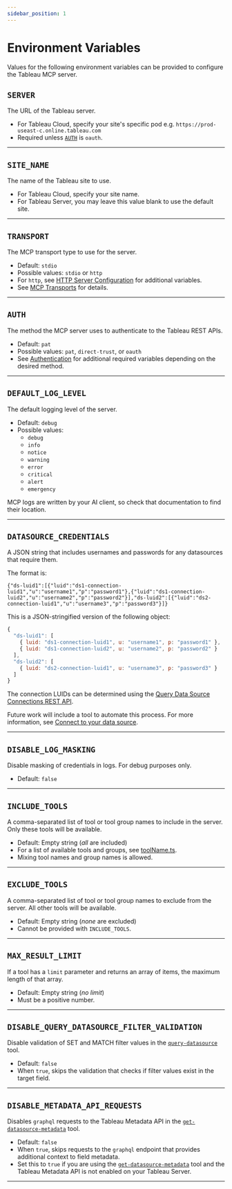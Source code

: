 ```yaml
---
sidebar_position: 1
---
```


# Environment Variables

Values for the following environment variables can be provided to configure the Tableau MCP server.

## `SERVER`

The URL of the Tableau server.

- For Tableau Cloud, specify your site's specific pod e.g.
  `https://prod-useast-c.online.tableau.com`
- Required unless [`AUTH`](#auth) is `oauth`.

<hr />

## `SITE_NAME`

The name of the Tableau site to use.

- For Tableau Cloud, specify your site name.
- For Tableau Server, you may leave this value blank to use the default site.

<hr />

## `TRANSPORT`

The MCP transport type to use for the server.

- Default: `stdio`
- Possible values: `stdio` or `http`
- For `http`, see [HTTP Server Configuration](http-server.md) for additional variables.
- See [MCP Transports][mcp-transport] for details.

<hr />

## `AUTH`

The method the MCP server uses to authenticate to the Tableau REST APIs.

- Default: `pat`
- Possible values: `pat`, `direct-trust`, or `oauth`
- See [Authentication](authentication) for additional required variables depending on the desired
  method.

<hr />

## `DEFAULT_LOG_LEVEL`

The default logging level of the server.

- Default: `debug`
- Possible values:
  - `debug`
  - `info`
  - `notice`
  - `warning`
  - `error`
  - `critical`
  - `alert`
  - `emergency`

MCP logs are written by your AI client, so check that documentation to find their location.

<hr />

## `DATASOURCE_CREDENTIALS`

A JSON string that includes usernames and passwords for any datasources that require them.

The format is:

`{"ds-luid1":[{"luid":"ds1-connection-luid1","u":"username1","p":"password1"},{"luid":"ds1-connection-luid2","u":"username2","p":"password2"}],"ds-luid2":[{"luid":"ds2-connection-luid1","u":"username3","p":"password3"}]}`

This is a JSON-stringified version of the following object:

```js
{
  "ds-luid1": [
    { luid: "ds1-connection-luid1", u: "username1", p: "password1" },
    { luid: "ds1-connection-luid2", u: "username2", p: "password2" }
  ],
  "ds-luid2": [
    { luid: "ds2-connection-luid1", u: "username3", p: "password3" }
  ]
}
```

The connection LUIDs can be determined using the [Query Data Source Connections REST
API][tab-ds-connections].

Future work will include a tool to automate this process. For more information, see [Connect to your
data source][tab-connect-ds].

<hr />

## `DISABLE_LOG_MASKING`

Disable masking of credentials in logs. For debug purposes only.

- Default: `false`

<hr />

## `INCLUDE_TOOLS`

A comma-separated list of tool or tool group names to include in the server. Only these tools will
be available.

- Default: Empty string (_all_ are included)
- For a list of available tools and groups, see
  [toolName.ts](https://github.com/tableau/tableau-mcp/blob/main/src/tools/toolName.ts).
- Mixing tool names and group names is allowed.

<hr />

## `EXCLUDE_TOOLS`

A comma-separated list of tool or tool group names to exclude from the server. All other tools will
be available.

- Default: Empty string (_none_ are excluded)
- Cannot be provided with `INCLUDE_TOOLS`.

<hr />

## `MAX_RESULT_LIMIT`

If a tool has a `limit` parameter and returns an array of items, the maximum length of that array.

- Default: Empty string (_no limit_)
- Must be a positive number.

<hr />

## `DISABLE_QUERY_DATASOURCE_FILTER_VALIDATION`

Disable validation of SET and MATCH filter values in the
[`query-datasource`](../../tools/data-qna/query-datasource.md) tool.

- Default: `false`
- When `true`, skips the validation that checks if filter values exist in the target field.

<hr />

## `DISABLE_METADATA_API_REQUESTS`

Disables `graphql` requests to the Tableau Metadata API in the
[`get-datasource-metadata`](../../tools/data-qna/get-datasource-metadata.md) tool.

- Default: `false`
- When `true`, skips requests to the `graphql` endpoint that provides additional context to field
  metadata.
- Set this to `true` if you are using the
  [`get-datasource-metadata`](../../tools/data-qna/get-datasource-metadata.md) tool and the Tableau
  Metadata API is not enabled on your Tableau Server.

<hr />

[mcp-transport]: https://modelcontextprotocol.io/docs/concepts/transports
[tab-ds-connections]:
  https://help.tableau.com/current/api/rest_api/en-us/REST/rest_api_ref_data_sources.htm#query_data_source_connections
[tab-connect-ds]:
  https://help.tableau.com/current/api/vizql-data-service/en-us/docs/vds_create_queries.html#connect-to-your-data-source
